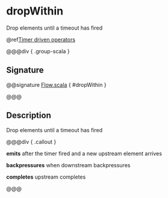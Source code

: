 # dropWithin

Drop elements until a timeout has fired

@ref[Timer driven operators](../index.md#timer-driven-operators)

@@@div { .group-scala }

## Signature

@@signature [Flow.scala]($akka$/akka-stream/src/main/scala/akka/stream/scaladsl/Flow.scala) { #dropWithin }

@@@

## Description

Drop elements until a timeout has fired


@@@div { .callout }

**emits** after the timer fired and a new upstream element arrives

**backpressures** when downstream backpressures

**completes** upstream completes

@@@

